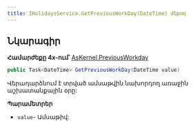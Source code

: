 ```yaml
---
title: IHolidaysService.GetPreviousWorkDay(DateTime) մեթոդ  
---
```


## Նկարագիր

**Համարժեքը 4x-ում՝** [AsKernel.PreviousWorkday](https://armsoft.github.io/as4x-docs/HTM/ProgrGuide/Functions/Functions/PreviousWorkday.html)

```c#
public Task<DateTime> GetPreviousWorkDay(DateTime value)
```

Վերադարձնում է տրված ամսաթվին նախորդող առաջին աշխատանքային օրը:

**Պարամետրեր**

* `value`- Ամսաթիվ:
